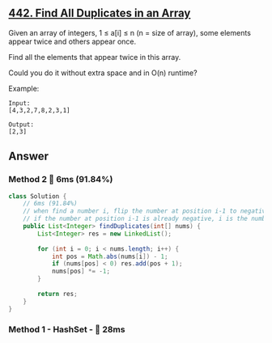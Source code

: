 ## [442. Find All Duplicates in an Array](https://leetcode.com/problems/find-all-duplicates-in-an-array/)

Given an array of integers, 1 ≤ a[i] ≤ n (n = size of array), some elements appear twice and others appear once.

Find all the elements that appear twice in this array.

Could you do it without extra space and in O(n) runtime?

Example:

```
Input:
[4,3,2,7,8,2,3,1]

Output:
[2,3]
```

## Answer
### Method 2 :rocket: 6ms (91.84%)

```java
class Solution {
    // 6ms (91.84%)
    // when find a number i, flip the number at position i-1 to negative. 
    // if the number at position i-1 is already negative, i is the number that occurs twice.
    public List<Integer> findDuplicates(int[] nums) {
        List<Integer> res = new LinkedList();
        
        for (int i = 0; i < nums.length; i++) {
            int pos = Math.abs(nums[i]) - 1;
            if (nums[pos] < 0) res.add(pos + 1);
            nums[pos] *= -1;
        }
        
        return res;
    }
}
```

### Method 1 - HashSet - :turtle: 28ms

```java

```

